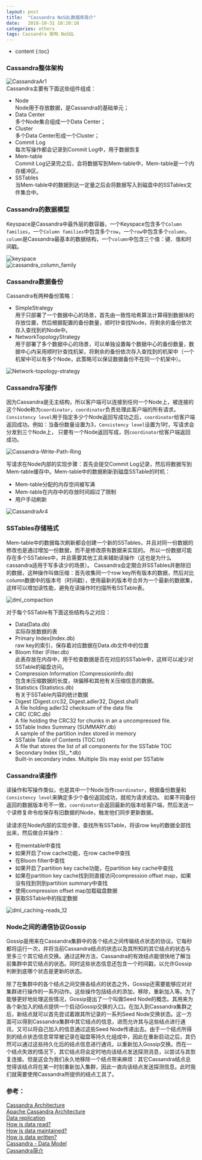 ```yaml
---
layout: post
title:  "Cassandra NoSQL数据库简介"
date:   2018-10-31 10:20:10
categories: others
tags: Cassandra 架构 NoSQL
---
```


* content
{:toc}

### Cassandra整体架构

![CassandraAr1]({{"/css/pics/cassandra/CassandraAr1.png"}})    
Cassandra主要有下面这些组件组成：   
* Node   
    Node用于存放数据，是Cassandra的基础单元；
* Data Center   
    多个Node集合组成一个Data Center；
* Cluster   
    多个Data Center形成一个Cluster；
* Commit Log   
    每次写操作都会记录到Commit Log中，用于数据恢复
* Mem-table   
    Commit Log记录完之后，会将数据写到Mem-table中，Mem-table是一个内存缓冲区。
* SSTables   
    当Mem-table中的数据到达一定量之后会将数据写入到磁盘中的SSTables文件集合中。

### Cassandra的数据模型

Keyspace是Cassandra中最外层的数容器，一个Keyspace包含多个`Column families`，一个`Column families`中包含多个`row`，一个`row`中包含多个`column`，
`column`是Cassandra最基本的数据结构，一个`column`中包含三个值：键、值和时间戳。

![keyspace]({{"/css/pics/cassandra/keyspace.jpg"}})   
![cassandra_column_family]({{"/css/pics/cassandra/cassandra_column_family.jpg"}}) 

### Cassandra数据备份

Cassandra有两种备份策略：   
* SimpleStrategy    
    用于只部署了一个数据中心的场景，首先由一致性哈希算法计算得到数据块的存放位置，然后根据配置的备份数量，顺时针查找Node，将剩余的备份依次存入查找到的Node中。
* NetworkTopologyStrategy   
    用于部署了多个数据中心的场景，可以单独设置每个数据中心的备份数量，数据中心内采用顺时针查找机架，将剩余的备份依次存入查找到的机架中（一个机架中可以有多个Node，此策略可以保证数据备份不在同一个机架中）。

![Network-topology-strategy]({{"/css/pics/cassandra/Network-topology-strategy.png"}}) 

### Cassandra写操作

因为Cassandra是无主结构，所以客户端可以连接到任何一个Node上，被连接的这个Node称为`coordinator`，`coordinator`负责处理此客户端的所有请求。   
`Consistency level`用于指定多少个Node返回写成功之后，`coordinator`给客户端返回成功。例如：当备份数量设置为3，`Consistency level`设置为1时，写请求会分发到三个Node上，
只要有一个Node返回写成，则`coordinator`给客户端返回成功。

![Cassandra-Write-Path-Ring]({{"/css/pics/cassandra/Cassandra-Write-Path-Ring.png"}})    

写请求在Node内部的实现步骤：首先会提交Commit Log记录，然后将数据写到Mem-table缓存中。Mem-table中的数据刷新到磁盘SSTable的时机：   
* Mem-table分配的内存空间被写满
* Mem-table在内存中的存放时间超过了限制
* 用户手动刷新

![CassandraAr4]({{"/css/pics/cassandra/CassandraAr4.png"}}) 

### SSTables存储格式

Mem-table中的数据每次刷新都会创建一个新的SSTables，并且对同一份数据的修改也是通过增加一份数据，而不是修改原有数据来实现的。
所以一份数据可能存在多个SSTables中，并且需要其他工具来辅助读操作（这也是为什么cassandra适用于写多读少的场景）。
Cassandra会定期合并SSTables并删除旧的数据，这种操作叫做压缩：首先收集同一个row key所有版本的数据，然后对比column数据中的版本号（时间戳），使用最新的版本号合并为一个最新的数据集，
这样可以增加读性能，避免在读操作时扫描所有SSTable表。   

![dml_compaction]({{"/css/pics/cassandra/dml_compaction.png"}}) 

对于每个SSTable有下面这些结构与之对应：
* Data(Data.db)   
    实际存放数据的表
* Primary Index(Index.db)   
    raw key的索引，保存着对应数据在Data.db文件中的位置
* Bloom filter (Filter.db)   
    此表存放在内存中，用于检查数据是否在对应的SSTable中，这样可以减少对SSTable的磁盘访问。
* Compression Information (CompressionInfo.db)   
    包含未压缩数据的长度，块偏移和其他有关压缩信息的数据。
* Statistics (Statistics.db)   
    有关于SSTable内容的统计数据
* Digest (Digest.crc32, Digest.adler32, Digest.sha1)   
    A file holding adler32 checksum of the data file
* CRC (CRC.db)   
    A file holding the CRC32 for chunks in an a uncompressed file.
* SSTable Index Summary (SUMMARY.db)   
    A sample of the partition index stored in memory
* SSTable Table of Contents (TOC.txt)   
    A file that stores the list of all components for the SSTable TOC
* Secondary Index (SI_.*.db)   
    Built-in secondary index. Multiple SIs may exist per SSTable

### Cassandra读操作

读操作和写操作类似，也是其中一个Node当作`coordinator`，根据备份数量和`Consistency level`来确定多少个备份返回成功，就视为请求成功。
如果不同备份返回的数据版本号不一致，`coordinator`会返回最新的版本给客户端，然后发送一个读修复命令给保存有旧数据的Node，触发他们同步更新数据。   

读请求在Node内部的实现步骤，查找所有SSTable，将该row key的数据全部找出来，然后做合并操作：
* 在memtable中查找
* 如果开启了row cache功能，在row cache中查找
* 在Bloom filter中查找
* 如果开启了partition key cache功能，在partition key cache中查找
* 如果在partition key cache找到则直接访问compression offset map，如果没有找到则到partition summary中查找
* 使用compression offset map加载磁盘数据
* 获取SSTable中的指定数据

![dml_caching-reads_12]({{"/css/pics/cassandra/dml_caching-reads_12.png"}}) 

### Node之间的通信协议Gossip

Gossip是用来在Cassandra集群中的各个结点之间传输结点状态的协议。它每秒都将运行一次，并将当前Cassandra结点的状态以及其所知的其它结点的状态与至多三个其它结点交换。通过这种方法，Cassandra的有效结点能很快地了解当前集群中其它结点的状态。同时这些状态信息还包含一个时间戳，以允许Gossip判断到底哪个状态是更新的状态。

除了在集群中的各个结点之间交换各结点的状态之外，Gossip还需要能够应对对集群进行操作的一系列动作。这些操作包括结点的添加，移除，重新加入等。为了能够更好地处理这些情况，Gossip提出了一个叫做Seed Node的概念。其用来为各个新加入的结点提供一个启动Gossip交换的入口。在加入到Cassandra集群之后，新结点就可以首先尝试着跟其所记录的一系列Seed Node交换状态。这一方面可以得到Cassandra集群中其它结点的信息，进而允许其与这些结点进行通讯，又可以将自己加入的信息通过这些Seed Node传递出去。由于一个结点所得到的结点状态信息常常被记录在磁盘等持久化组成中，因此在重新启动之后，其仍然可以通过这些持久化后的结点信息进行通讯，以重新加入Gossip交换。而在一个结点失效的情况下，其它结点将会定时地向该结点发送探测消息，以尝试与其恢复连接。但是这会为我们永久地移除一个结点带来麻烦：其它Cassandra结点总觉得该结点将在某一时刻重新加入集群，因此一直向该结点发送探测信息。此时我们就需要使用Cassandra所提供的结点工具了。

### 参考：

[Cassandra Architecture](https://www.guru99.com/cassandra-architecture.html)   
[Apache Cassandra Architecture](http://abiasforaction.net/cassandra-architecture/)   
[Data replication](https://docs.datastax.com/en/cassandra/3.0/cassandra/architecture/archDataDistributeReplication.html)   
[How is data read?](https://docs.datastax.com/en/cassandra/3.0/cassandra/dml/dmlAboutReads.html)   
[How is data maintained?](https://docs.datastax.com/en/cassandra/3.0/cassandra/dml/dmlHowDataMaintain.html)   
[How is data written?](https://docs.datastax.com/en/cassandra/3.0/cassandra/dml/dmlHowDataWritten.html)   
[Cassandra - Data Model](https://www.tutorialspoint.com/cassandra/cassandra_data_model.htm)   
[Cassandra简介](https://www.cnblogs.com/loveis715/p/5299495.html)   
